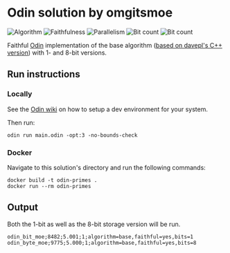 # Odin solution by omgitsmoe

![Algorithm](https://img.shields.io/badge/Algorithm-base-green)
![Faithfulness](https://img.shields.io/badge/Faithful-yes-green)
![Parallelism](https://img.shields.io/badge/Parallel-no-green)
![Bit count](https://img.shields.io/badge/Bits-1-green)
![Bit count](https://img.shields.io/badge/Bits-8-yellowgreen)

Faithful [Odin](https://odin-lang.org/) implementation of the base algorithm ([based on davepl's
C++ version](https://github.com/PlummersSoftwareLLC/Primes/tree/drag-race/PrimeCPP/solution_1))
with 1- and 8-bit versions.

## Run instructions

### Locally

See the [Odin wiki](https://github.com/odin-lang/Odin/wiki#getting-started-with-odin) on how to
setup a dev environment for your system.

Then run:
```
odin run main.odin -opt:3 -no-bounds-check
```

### Docker

Navigate to this solution's directory and run the following commands:

```
docker build -t odin-primes .
docker run --rm odin-primes
```

## Output

Both the 1-bit as well as the 8-bit storage version will be run.

```
odin_bit_moe;8482;5.001;1;algorithm=base,faithful=yes,bits=1
odin_byte_moe;9775;5.000;1;algorithm=base,faithful=yes,bits=8
```
